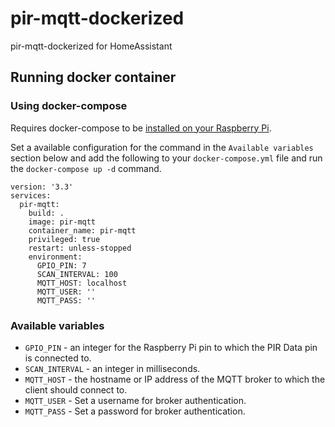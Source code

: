# pir-mqtt-dockerized
pir-mqtt-dockerized for HomeAssistant

## Running docker container

### Using docker-compose
Requires docker-compose to be [installed on your Raspberry Pi](https://dev.to/rohansawant/installing-docker-and-docker-compose-on-the-raspberry-pi-in-5-simple-steps-3mgl).

Set a available configuration for the command in the `Available variables` section below and add the following to your `docker-compose.yml` file and run the `docker-compose up -d` command.
```
version: '3.3'
services:
  pir-mqtt:
    build: .
    image: pir-mqtt
    container_name: pir-mqtt
    privileged: true
    restart: unless-stopped
    environment:
      GPIO_PIN: 7
      SCAN_INTERVAL: 100
      MQTT_HOST: localhost
      MQTT_USER: ''
      MQTT_PASS: ''
```

### Available variables

- `GPIO_PIN` - an integer for the Raspberry Pi pin to which the PIR Data pin is connected to.
- `SCAN_INTERVAL` - an integer in milliseconds.
- `MQTT_HOST` - the hostname or IP address of the MQTT broker to which the client should connect to.
- `MQTT_USER` - Set a username for broker authentication.
- `MQTT_PASS` - Set a password for broker authentication.
